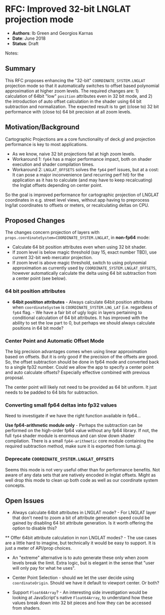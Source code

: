 # RFC: Improved 32-bit LNGLAT projection mode

* **Authors**: Ib Green and Georgios Karnas
* **Date**: June 2018
* **Status**: Draft

Notes:

## Summary

This RFC proposes enhancing the "32-bit" `COORDINATE_SYSTEM.LNGLAT` projection mode so that it automatically switches to offset based polynomial approximation at higher zoom levels. The required changes are: 1) calculation of 64bit "low" `position` attributes even in 32 bit mode, and 2) the introduction of auto offset calculation in the shader using 64 bit subtraction and normalization. The expected result is to get (close to) 32 bit performance with (close to) 64 bit precision at all zoom levels.


## Motivation/Background

Cartographic Projections are a core functionality of deck.gl and projection performance is key to most applications.
* As we know, naive 32 bit projections fail at high zoom levels.
* Workaround 1: `fp64` has a major performance impact, both on shader execution and shader compilation times.
* Workaround 2: `LNGLAT_OFFSETS` solves the `fp64` perf issues, but at a cost: It can pose a major inconvenience (and recurring perf hit) for the application as it has to calculate (and may have to keep recalcuating) the lnglat offsets depending on center point.

So the goal is improved performance for cartographic projection of LNGLAT coordinates in e.g. street level views, without app having to preprocess lng/lat coordinates to offsets or meters, or recalculating deltas on CPU.


## Proposed Changes

The changes concern projection of layers with `props.coordinateSystem=COORDINATE_SYSTEM.LNGLAT`, in **non-fp64** mode:

* Calculate 64 bit position attributes even when using 32 bit shader.
* If zoom level is below magic threshold (say 15, exact number TBD), use current 32-bit web mercator projection.
* If zoom level is above magic threshold, switch to using polynomial approximation as currently used by `COORDINATE_SYSTEM.LNGLAT_OFFSETS`, however automatically calculate the delta using 64 bit subtraction from a center point (see below).


### 64 bit position attributes

* **64bit posititon attributes** - Always calculate 64bit position attributes when `coordinateSystem` is `COORDINATE_SYSTEM.LNG_LAT` (i.e. regardless of `fp64` flag. - We have a fair bit of ugly logic in layers pertaining to conditional calculation of 64 bit attributes. It has improved with the ability to set the low part to 0, but perhaps we should always calculate positions in 64 bit mode?



### Center Point and Automatic Offset Mode

The big precision advantages comes when using linear approximation based on offsets. But it is only good if the precision of the offsets are good. So, the offset subtraction should be done in fp64 mode and converted back to a single fp32 number. Could we allow the app to specify a center point and auto calculate offsets? Especially effective combined with previous proposal.

The center point will likely not need to be provided as 64 bit uniform. It just needs to be padded to 64 bits for subtraction.


### Converting small fp64 deltas into fp32 values

Need to investigate if we have the right function available in fp64...

**Use fp64-arithmetic module only** - Perhaps the subtraction can be performed on the high-order fp64 value without any fp64 library. If not, the full `fp64` shader module is enormous and can slow down shader compilation. There is a small `fp64-arithmetic` core module containing the required subtraction method, make sure it is exported from luma.gl.


### Deprecate `COORDINATE_SYSTEM.LNGLAT_OFFSETS`

Seems this mode is not very useful other than for performance benefits. Not aware of any data sets that are natively encoded in lnglat offsets. Might as well drop this mode to clean up both code as well as our coordinate system concepts.


## Open Issues

* Always calculate 64bit attributes in LNGLAT mode? - For LNGLAT layer that don't need to zoom a bit of attribute generation speed could be gained by disabling 64 bit attribute generation. Is it worth offering the option to disable this?

** Offer 64bit attribute calculation in non LNGLAT modes? - The use cases are a little hard to imagine, but technically it would be easy to support. It is just a meter of API/prop choices.

* An "extreme" alternative is to auto generate these only when zoom levels break the limit. Extra logic, but is elegant in the sense that "user will only pay for what he uses".

* Center Point Selection - should we let the user decide using `coordinateOrigin`. Should we have it default to viewport center. Or both?

* Support `Float64Array`? - An interesting side investigation would be looking at JavaScript's native `Float64Array`, to understand how these values break down into 32 bit pieces and how they can be accessed from shaders.

